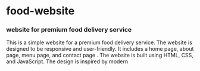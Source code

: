 <h1> food-website </h1>
<h3> website for premium food delivery service</h3>
<p> This is a simple website for a premium food delivery service. The website is designed to be
responsive and user-friendly. It includes a home page, about page, menu page, and contact page
. The website is built using HTML, CSS, and JavaScript. The design is inspired by modern
